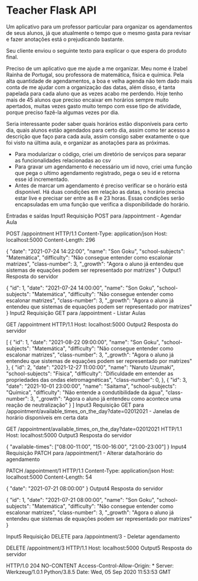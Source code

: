 # Teacher Flask API
 
Um aplicativo para um professor particular para organizar os agendamentos de seus alunos, já que atualmente o tempo que o mesmo gasta para revisar e fazer anotações está o prejudicando bastante.

Seu cliente enviou o seguinte texto para explicar o que espera do produto final. 

Preciso de um aplicativo que me ajude a me organizar. Meu nome é Izabel Rainha de Portugal, sou professora de matemática, física e química. Pela alta quantidade de agendamentos, a boa e velha agenda não tem dado mais conta de me ajudar com a organização das datas, além disso, é tanta papelada para cada aluno que as vezes acabo me perdendo. Hoje tenho mais de 45 alunos que preciso encaixar em horários sempre muito apertados, muitas vezes gasto muito tempo com esse tipo de atividade, porque preciso fazê-la algumas vezes por dia. 

Seria interessante poder saber quais horários estão disponíveis para certo dia, quais alunos estão agendados para certo dia, assim como ter acesso a descrição que faço para cada aula, assim consigo saber exatamente o que foi visto na última aula, e organizar as anotações para as próximas.

- Para modularizar o código, criei um diretório de serviços para separar as funcionalidades relacionadas ao csv
- Para gravar um agendamento é necessário um id novo, criei uma função que pega o ultimo agendamento registrado, pega o seu id e retorna esse id incrementado. 
- Antes de marcar um agendamento é preciso verificar se o horário está disponível. Há duas condições em relação as datas, o horário precisa estar live e precisar ser entre as 8 e 23 horas. Essas condições serão encapsuladas em uma função que verifica a disponibilidade do horário. 


Entradas e saídas
Input1
Requisição POST para /appointment - Agendar Aula

POST /appointment HTTP/1.1
Content-Type: application/json
Host: localhost:5000
Content-Length: 296

{
	"date": "2021-07-24 14:22:00",
	"name": "Son Goku",
	"school-subjects": "Matemática",
	"difficulty": "Não consegue entender como escalonar matrizes",
	"class-number": 3,
	"_growth": "Agora o aluno já entendeu que sistemas de equações podem ser representado por matrizes"
}
Output1
Resposta do servidor

{
	"id": 1,
	"date": "2021-07-24 14:00:00",
	"name": "Son Goku",
	"school-subjects": "Matemática",
	"difficulty": "Não consegue entender como escalonar matrizes",
	"class-number": 3,
	"_growth": "Agora o aluno já entendeu que sistemas de equações podem ser representado por matrizes"
}
Input2
Requisição GET para /appointment - Listar Aulas

GET /appointment HTTP/1.1
Host: localhost:5000
Output2
Resposta do servidor

[
  {
    "id": 1,
    "date": "2021-08-22 09:00:00",
    "name": "Son Goku",
    "school-subjects": "Matemática",
    "difficulty": "Não consegue entender como escalonar matrizes",
    "class-number": 3,
    "_growth": "Agora o aluno já entendeu que sistemas de equações podem ser representado por matrizes"
  },
  {
    "id": 2,
    "date": "2021-12-27 11:00:00",
    "name": "Naruto Uzumaki",
    "school-subjects": "Física",
    "difficulty": "Dificuldade em entender as propriedades das ondas eletromagnéticas",
    "class-number": 0,
  },
  {
    "id": 3,
    "date": "2021-10-01 23:00:00",
    "name": "Saitama",
    "school-subjects": "Química",
    "difficulty": "Não entende a condutibilidade da água",
    "class-number": 3,
    "_growth": "Agora o aluno já entendeu como acontece uma reação de neutralização"
  }
]
Input3
Requisição GET para /appointment/available_times_on_the_day?date=02012021 - Janelas de horário disponíveis em certa data

GET /appointment/available_times_on_the_day?date=02012021 HTTP/1.1
Host: localhost:5000
Output3
Resposta do servidor

{
  "available-times": ["08:00-11:00", "15:00-16:00", "21:00-23:00"]
}
Input4
Requisição PATCH para /appointment/1 - Alterar data/horário do agendamento

PATCH /appointment/1 HTTP/1.1
Content-Type: application/json
Host: localhost:5000
Content-Length: 54

{
	"date": "2021-07-21 08:00:00"
}
Output4
Resposta do servidor

{
	"id": 1,
	"date": "2021-07-21 08:00:00",
	"name": "Son Goku",
	"school-subjects": "Matemática",
	"difficulty": "Não consegue entender como escalonar matrizes",
	"class-number": 3,
	"_growth": "Agora o aluno já entendeu que sistemas de equações podem ser representado por matrizes"
}
 

Input5
Requisição DELETE para /appointment/3 - Deletar agendamento

DELETE /appointment/3 HTTP/1.1
Host: localhost:5000
Output5
Resposta do servidor

HTTP/1.0 204 NO-CONTENT
Access-Control-Allow-Origin: *
Server: Werkzeug/1.0.1 Python/3.8.5
Date: Wed, 05 Sep 2020 11:53:53 GMT

